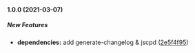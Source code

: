 #### 1.0.0 (2021-03-07)

##### New Features

* **dependencies:**  add generate-changelog & jscpd ([2e5f4f95](https://github.com/koromerzhin/template-nextjs/commit/2e5f4f95f9fde9e7827cf51e759274be5333d39e))

